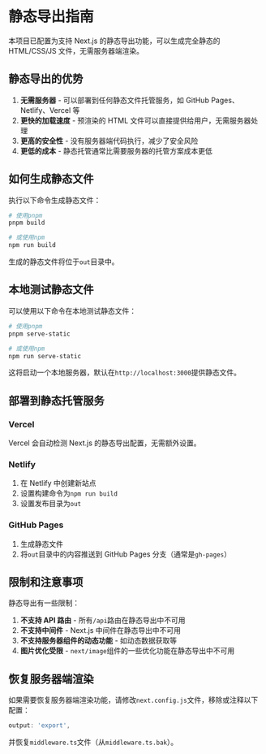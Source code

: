 # 静态导出指南

本项目已配置为支持 Next.js 的静态导出功能，可以生成完全静态的 HTML/CSS/JS 文件，无需服务器端渲染。

## 静态导出的优势

1. **无需服务器** - 可以部署到任何静态文件托管服务，如 GitHub Pages、Netlify、Vercel 等
2. **更快的加载速度** - 预渲染的 HTML 文件可以直接提供给用户，无需服务器处理
3. **更高的安全性** - 没有服务器端代码执行，减少了安全风险
4. **更低的成本** - 静态托管通常比需要服务器的托管方案成本更低

## 如何生成静态文件

执行以下命令生成静态文件：

```bash
# 使用pnpm
pnpm build

# 或使用npm
npm run build
```

生成的静态文件将位于`out`目录中。

## 本地测试静态文件

可以使用以下命令在本地测试静态文件：

```bash
# 使用pnpm
pnpm serve-static

# 或使用npm
npm run serve-static
```

这将启动一个本地服务器，默认在`http://localhost:3000`提供静态文件。

## 部署到静态托管服务

### Vercel

Vercel 会自动检测 Next.js 的静态导出配置，无需额外设置。

### Netlify

1. 在 Netlify 中创建新站点
2. 设置构建命令为`npm run build`
3. 设置发布目录为`out`

### GitHub Pages

1. 生成静态文件
2. 将`out`目录中的内容推送到 GitHub Pages 分支（通常是`gh-pages`）

## 限制和注意事项

静态导出有一些限制：

1. **不支持 API 路由** - 所有`/api`路由在静态导出中不可用
2. **不支持中间件** - Next.js 中间件在静态导出中不可用
3. **不支持服务器组件的动态功能** - 如动态数据获取等
4. **图片优化受限** - `next/image`组件的一些优化功能在静态导出中不可用

## 恢复服务器端渲染

如果需要恢复服务器端渲染功能，请修改`next.config.js`文件，移除或注释以下配置：

```js
output: 'export',
```

并恢复`middleware.ts`文件（从`middleware.ts.bak`）。
